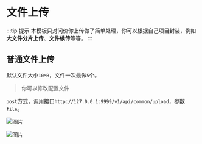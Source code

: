 # 文件上传

:::tip 提示
本模板只对问价你上传做了简单处理，你可以根据自己项目封装，例如**大文件分片上传**、**文件续传**等等。
:::

## 普通文件上传

默认文件大小`10MB`，文件一次最做`5`个。

> 你可以修改配置文件

`post`方式，调用接口`http://127.0.0.1:9999/v1/api/common/upload`，参数`file`。

![图片](/function/upload_01.png)

![图片](/function/upload_02.png)
